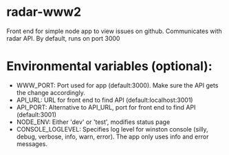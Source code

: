 # radar-www2
Front end for simple node app to view issues on github. Communicates with radar API. By default, runs on port 3000
# Environmental variables (optional):
- WWW_PORT: Port used for app (default:3000). Make sure the API gets the change accordingly.
- API_URL: URL for front end to find API (default:localhost:3001)
- API_PORT: Alternative to API_URL, port for front end to find API (default:3001)
- NODE_ENV: Either 'dev' or 'test', modifies status page
- CONSOLE_LOGLEVEL: Specifies log level for winston console (silly, debug, verbose, info, warn, error). The app only uses info and error messages.


